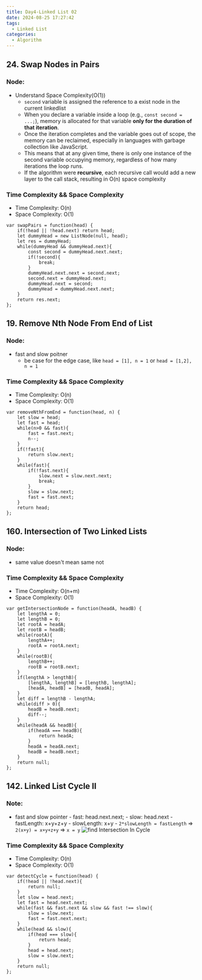 ```yaml
---
title: Day4-Linked List 02
date: 2024-08-25 17:27:42
tags:
  - Linked List
categories:
  - Algorithm
---
```


## 24. Swap Nodes in Pairs

### Node:

- Understand Space Complexity(O(1))
  - `second` variable is assigned the reference to a exist node in the current linkedlist
  - When you declare a variable inside a loop (e.g., `const second = ...;`), memory is allocated for that variable **only for the duration of that iteration**.
  - Once the iteration completes and the variable goes out of scope, the memory can be reclaimed, especially in languages with garbage collection like JavaScript.
  - This means that at any given time, there is only one instance of the second variable occupying memory, regardless of how many iterations the loop runs.
  - If the algorithm were **recursive**, each recursive call would add a new layer to the call stack, resulting in O(n) space complexity

### Time Complexity && Space Complexity

- Time Complexity: O(n)
- Space Complexity: O(1)

```
var swapPairs = function(head) {
    if(!head || !head.next) return head;
    let dummyHead = new ListNode(null, head);
    let res = dummyHead;
    while(dummyHead && dummyHead.next){
        const second = dummyHead.next.next;
        if(!second){
            break;
        }
        dummyHead.next.next = second.next;
        second.next = dummyHead.next;
        dummyHead.next = second;
        dummyHead = dummyHead.next.next;
    }
    return res.next;
};
```

## 19. Remove Nth Node From End of List

### Node:

- fast and slow poitner
  - be case for the edge case, like `head = [1], n = 1` or `head = [1,2], n = 1`

### Time Complexity && Space Complexity

- Time Complexity: O(n)
- Space Complexity: O(1)

```
var removeNthFromEnd = function(head, n) {
    let slow = head;
    let fast = head;
    while(n>0 && fast){
        fast = fast.next;
        n--;
    }
    if(!fast){
        return slow.next;
    }
    while(fast){
        if(!fast.next){
            slow.next = slow.next.next;
            break;
        }
        slow = slow.next;
        fast = fast.next;
    }
    return head;
};
```

## 160. Intersection of Two Linked Lists

### Node:

- same value doesn't mean same not

### Time Complexity && Space Complexity

- Time Complexity: O(n+m)
- Space Complexity: O(1)

```
var getIntersectionNode = function(headA, headB) {
    let lengthA = 0;
    let lengthB = 0;
    let rootA = headA;
    let rootB = headB;
    while(rootA){
        lengthA++;
        rootA = rootA.next;
    }
    while(rootB){
        lengthB++;
        rootB = rootB.next;
    }
    if(lengthA > lengthB){
        [lengthA, lengthB] = [lengthB, lengthA];
        [headA, headB] = [headB, headA];
    }
    let diff = lengthB - lengthA;
    while(diff > 0){
        headB = headB.next;
        diff--;
    }
    while(headA && headB){
        if(headA === headB){
            return headA;
        }
        headA = headA.next;
        headB = headB.next;
    }
    return null;
};
```

## 142. Linked List Cycle II

### Note:

- fast and slow pointer - fast: head.next.next; - slow: head.next - fastLength: x+y+z+y - slowLength: x+y - `2*slowLength = fastLength` => `2(x+y) = x+y+z+y` => `x = y`
  ![find Intersection In Cycle](/images/findIntersectionInCycle.png)

### Time Complexity && Space Complexity

- Time Complexity: O(n)
- Space Complexity: O(1)

```
var detectCycle = function(head) {
    if(!head || !head.next){
        return null;
    }
    let slow = head.next;
    let fast = head.next.next;
    while(fast && fast.next && slow && fast !== slow){
        slow = slow.next;
        fast = fast.next.next;
    }
    while(head && slow){
        if(head === slow){
            return head;
        }
        head = head.next;
        slow = slow.next;
    }
    return null;
};
```

